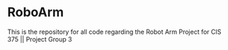 # RoboArm
This is the repository for all code regarding the Robot Arm Project for CIS 375 || Project Group 3
